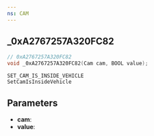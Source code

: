 ```yaml
---
ns: CAM
---
```

## _0xA2767257A320FC82

```c
// 0xA2767257A320FC82
void _0xA2767257A320FC82(Cam cam, BOOL value);
```

```
SET_CAM_IS_INSIDE_VEHICLE
SetCamIsInsideVehicle
```

## Parameters
* **cam**: 
* **value**: 


